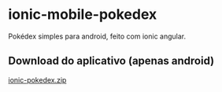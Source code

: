 # ionic-mobile-pokedex
Pokédex simples para android, feito com ionic angular.

## Download do aplicativo (apenas android)

[ionic-pokedex.zip](https://github.com/luczz1/ionic-mobile-pokedex/files/10045075/ionic-pokedex.zip)
